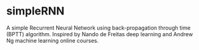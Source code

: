# simpleRNN
A simple Recurrent Neural Network using back-propagation through time (BPTT) algorithm.
Inspired by Nando de Freitas deep learning and Andrew Ng machine learning online courses.


